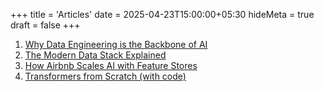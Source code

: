 +++
title = 'Articles'
date = 2025-04-23T15:00:00+05:30
hideMeta = true
draft = false
+++

1. [Why Data Engineering is the Backbone of AI](https://towardsdatascience.com/why-data-engineering-is-the-backbone-of-ai-4a29b4a859b3)
2. [The Modern Data Stack Explained](https://www.fivetran.com/blog/modern-data-stack)
3. [How Airbnb Scales AI with Feature Stores](https://medium.com/airbnb-engineering/zipline-airbnbs-feature-store-427ff06c8fb7)
4. [Transformers from Scratch (with code)](https://e2eml.school/transformers.html)
